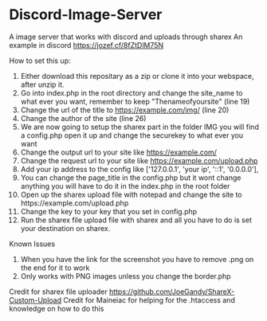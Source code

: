 # Discord-Image-Server
A image server that works with discord and uploads through sharex
An example in discord https://jozef.cf/8fZtDlM75N

How to set this up:
1) Either download this repositary as a zip or clone it into your webspace, after unzip it.
2) Go into index.php in the root directory and change the site_name to what ever you want, remember to keep "Thenameofyoursite" (line 19)
3) Change the url of the title to https://example.com/img/ (line 20)
4) Change the author of the site (line 26)
5) We are now going to setup the sharex part in the folder IMG you will find a config.php open it up and change the securekey to what ever you want
6) Change the output url to your site like https://example.com/
7) Change the request url to your site like https://example.com/upload.php
8) Add your ip address to the config like ['127.0.0.1', 'your ip', '::1', '0.0.0.0'],
9) You can change the page_title in the config.php but it wont change anything you will have to do it in the index.php in the root folder
10) Open up the sharex upload file with notepad and change the site to https:\/\/example.com\/upload.php
11) Change the key to your key that you set in config.php
12) Run the sharex file upload file with sharex and all you have to do is set your destination on sharex.



Known Issues
1) When you have the link for the screenshot you have to remove .png on the end for it to work
2) Only works with PNG images unless you change the border.php

Credit for sharex file uploader https://github.com/JoeGandy/ShareX-Custom-Upload
Credit for Maineiac for helping for the .htaccess and knowledge on how to do this

